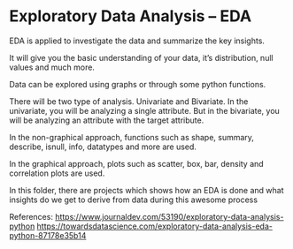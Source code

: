 # Exploratory Data Analysis – EDA

EDA is applied to investigate the data and summarize the key insights.

It will give you the basic understanding of your data, it’s distribution, null values and much more.

Data can be explored using graphs or through some python functions.

There will be two type of analysis. Univariate and Bivariate.
In the univariate, you will be analyzing a single attribute.
But in the bivariate, you will be analyzing an attribute with the target attribute.

In the non-graphical approach, functions such as shape, summary, describe, isnull, info, datatypes and more are used.

In the graphical approach, plots such as scatter, box, bar, density and correlation plots are used.

In this folder, there are projects which shows how an EDA is done and what insights do we get to derive from data during this awesome process

References: https://www.journaldev.com/53190/exploratory-data-analysis-python
https://towardsdatascience.com/exploratory-data-analysis-eda-python-87178e35b14
